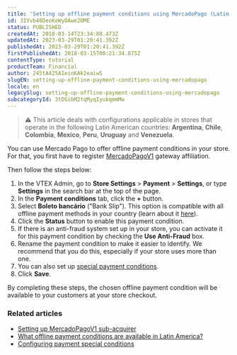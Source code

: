 ```yaml
---
title: 'Setting up offline payment conditions using MercadoPago (Latin America)'
id: 3IVvb48DeoKeWyOAwe2OME
status: PUBLISHED
createdAt: 2018-03-14T23:34:08.473Z
updatedAt: 2023-03-29T01:20:41.392Z
publishedAt: 2023-03-29T01:20:41.392Z
firstPublishedAt: 2018-03-15T00:21:34.875Z
contentType: tutorial
productTeam: Financial
author: 245tA425AIeioKAk2eaiwS
slugEN: setting-up-offline-payment-conditions-using-mercadopago
locale: en
legacySlug: setting-up-offline-payment-conditions-using-mercadopago
subcategoryId: 3tDGibM2tqMyqIyukqmmMw
---
```


>⚠️ This article deals with configurations applicable in stores that operate in the following Latin American countries: **Argentina**, **Chile**, **Colombia**, **Mexico**, **Peru**, **Uruguay** and **Venezuela**.

You can use Mercado Pago to offer offline payment conditions in your store. For that, you first have to register [MercadoPagoV1](/en/tutorial/setting-up-mercadopagov1-sub-acquirer) gateway affiliation.

Then follow the steps below:

1. In the VTEX Admin, go to **Store Settings** > **Payment** > **Settings**, or type **Settings** in the search bar at the top of the page.
2. In the __Payment conditions__ tab, click the __+__ button.
3. Select __Boleto bancário__ ("Bank Slip"). This option is compatible with all offline payment methods in your country (learn about it [here](/en/faq/what-offline-payment-conditions-are-available-in-latin-america)).
4. Click the __Status__ button to enable this payment condition.
5. If there is an anti-fraud system set up in your store, you can activate it for this payment condition by checking the __Use Anti-Fraud__ box.
6. Rename the payment condition to make it easier to identify. We recommend that you do this, especially if your store uses more than one.
7. You can also set up [special payment conditions](/en/tutorial/special-conditions).
8. Click __Save__.

By completing these steps, the chosen offline payment condition will be available to your customers at your store checkout.

### Related articles
- [Setting up MercadoPagoV1 sub-acquirer](/en/tutorial/setting-up-mercadopagov1-sub-acquirer)
- [What offline payment conditions are available in Latin America?](/en/faq/what-offline-payment-conditions-are-available-in-latin-america)
- [Configuring payment special conditions](/en/tutorial/special-conditions)

